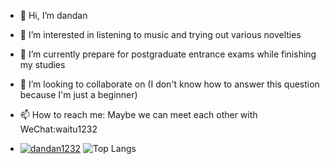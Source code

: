 - 👋 Hi, I’m dandan
- 👀 I’m interested in listening to music and trying out various novelties
- 🌱 I’m currently prepare for postgraduate entrance exams while finishing my studies
- 💞️ I’m looking to collaborate on (I don't know how to answer this question because I'm just a beginner)
- 📫 How to reach me: Maybe we can meet each other with WeChat:waitu1232

- [![dandan1232](https://github-readme-stats.vercel.app/api?username=dandan1232)](https://github.com/dandan1232?tab=repositories)                   ![Top Langs](https://github-readme-stats.vercel.app/api/top-langs/?username=dandan1232&hide_progress=true)


<!---
dandan1232/dandan1232 is a ✨ special ✨ repository because its `README.md` (this file) appears on your GitHub profile.
You can click the Preview link to take a look at your changes.
--->

